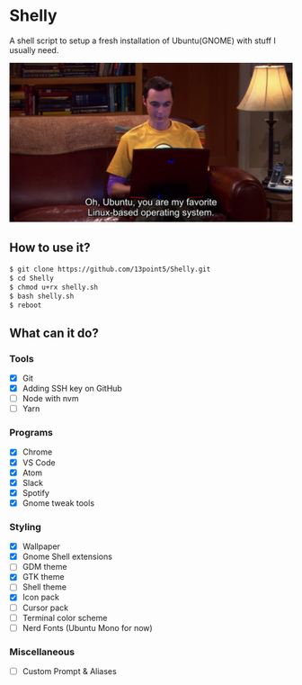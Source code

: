 # Shelly
A shell script to setup a fresh installation of Ubuntu(GNOME) with stuff I usually need.

![Sheldon on Ubuntu](images/sheldon-ubuntu.png)

## How to use it?
```shell
$ git clone https://github.com/13point5/Shelly.git
$ cd Shelly
$ chmod u+rx shelly.sh
$ bash shelly.sh
$ reboot
```

## What can it do?

### Tools
- [x] Git
- [x] Adding SSH key on GitHub
- [ ] Node with nvm
- [ ] Yarn

### Programs
- [x] Chrome
- [x] VS Code
- [x] Atom
- [x] Slack
- [x] Spotify
- [x] Gnome tweak tools

### Styling
- [x] Wallpaper
- [x] Gnome Shell extensions
- [ ] GDM theme
- [x] GTK theme
- [ ] Shell theme
- [x] Icon pack
- [ ] Cursor pack
- [ ] Terminal color scheme
- [ ] Nerd Fonts (Ubuntu Mono for now)

### Miscellaneous
- [ ] Custom Prompt & Aliases
